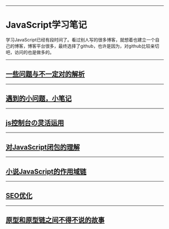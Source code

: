 ***
# JavaScript学习笔记 
学习JavaScript已经有段时间了。看过别人写的很多博客，就想着也建立一个自己的博客，博客平台很多，最终选择了github，也许是因为，对github比较亲切吧，访问的也是做多的。
***
## [一些问题与不一定对的解析](https://github.com/skyFi/jsNode/blob/master/someQA.md)
***
## [遇到的小问题，小笔记](https://github.com/skyFi/jsNode/blob/master/someNode.md)
***
## [js控制台の灵活运用](https://github.com/skyFi/jsNode/blob/master/js/console.md)
***
## [对JavaScript闭包的理解](https://github.com/skyFi/jsNode/blob/master/js/closures.md)
***
## [小说JavaScript的作用域链](https://github.com/skyFi/jsNode/blob/master/js/JavaScript%E7%9A%84%E4%BD%9C%E7%94%A8%E5%9F%9F%E9%93%BE.md)
***
## [SEO优化](https://github.com/skyFi/jsNode/blob/master/css/SEO%E4%BC%98%E5%8C%96.md)
***
## [原型和原型链之间不得不说的故事](https://github.com/skyFi/jsNode/blob/master/js/%E5%8E%9F%E5%9E%8B%E5%92%8C%E5%8E%9F%E5%9E%8B%E9%93%BE%E4%B9%8B%E9%97%B4%E4%B8%8D%E5%BE%97%E4%B8%8D%E8%AF%B4%E7%9A%84%E6%95%85%E4%BA%8B.md)




